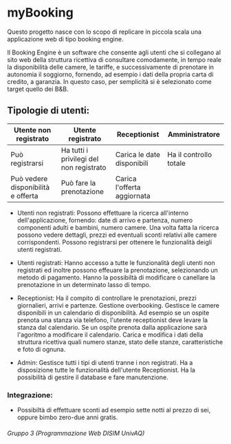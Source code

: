 # myBooking

Questo progetto nasce con lo scopo di replicare in piccola scala una applicazione web di tipo booking engine.

Il Booking Engine è un software che consente agli utenti che si collegano al sito web della struttura ricettiva di consultare comodamente, in tempo reale la disponibilità delle camere, le tariffe, e successivamente di prenotare in autonomia il soggiorno, fornendo, ad esempio i dati della propria carta di credito, a garanzia. In questo caso, per semplicità si è selezionato come target quello dei B&B.

## Tipologie di utenti:

|Utente non registrato|Utente registrato|Receptionist|Amministratore|
|---|---|---|---|
|Può registrarsi|Ha tutti i privilegi del non registrato|Carica le date disponibili|Ha il controllo totale|
|Può vedere disponibilità e offerta|Può fare la prenotazione|Carica l'offerta aggiornata||

- Utenti non registrati:
Possono effettuare la ricerca all'interno dell'applicazione, fornendo: date di arrivo e partenza, numero componenti adulti e bambini, numero camere.
Una volta fatta la ricerca possono vedere dettagli, prezzi ed eventuali sconti relativi alle camere corrispondenti. Possono registrarsi per ottenere le funzionalità deigli utenti registrati.

- Utenti registrati:
Hanno accesso a tutte le funzionalità degli utenti non registrati ed inoltre possono effeuare la prenotazione, selezionando un metodo di pagamento. Hanno la possibiltà di modificare o canellare la prenotazione in un determinato lasso di tempo.

- Receptionist:
Ha il compito di controllare le prenotazioni, prezzi giornalieri, arrivi e partenze. Gestione overbooking. Gestisce le camere disponibili in un calendario di disponibilità. Ad esempio se un ospite prenota una stanza via telefono, l'utente receptionist deve levare la stanza dal calendario. Se un ospite prenota dalla applicazione sarà l'agoritmo a modificare il calendario. Carica e modifica i dati della struttura ricettiva quali numero stanze, stato delle stanze, caratteristiche e foto di ognuna.

- Admin:
Gestisce tutti i tipi di utenti tranne i non registrati. Ha a disposizione tutte le funzionalità dell'utente Receptionist. Ha la possibilità di gestire il database e fare manutenzione.

### Integrazione:
- Possibiltà di effettuare sconti ad esempio sette notti al prezzo di sei, oppure bimbo zero-due anni gratis.

###### Gruppo 3 (Programmazione Web DISIM UnivAQ)
